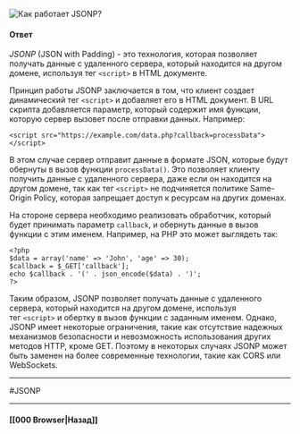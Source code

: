 ![Как работает `JSONP`?](https://youtu.be/trriSYNrHw4?t=178)

#### Ответ

*JSONP* (JSON with Padding) - это технология, которая позволяет получать данные с удаленного сервера, который находится на другом домене, используя тег `<script>` в HTML документе.

Принцип работы JSONP заключается в том, что клиент создает динамический тег `<script>` и добавляет его в HTML документ. В URL скрипта добавляется параметр, который содержит имя функции, которую сервер вызовет после отправки данных. Например:


```
<script src="https://example.com/data.php?callback=processData"></script>
```

В этом случае сервер отправит данные в формате JSON, которые будут обернуты в вызов функции `processData()`. Это позволяет клиенту получить данные с удаленного сервера, даже если он находится на другом домене, так как тег `<script>` не подчиняется политике Same-Origin Policy, которая запрещает доступ к ресурсам на других доменах.

На стороне сервера необходимо реализовать обработчик, который будет принимать параметр `callback`, и обернуть данные в вызов функции с этим именем. Например, на PHP это может выглядеть так:

```
<?php
$data = array('name' => 'John', 'age' => 30);
$callback = $_GET['callback'];
echo $callback . '(' . json_encode($data) . ')';
?>
```

Таким образом, JSONP позволяет получать данные с удаленного сервера, который находится на другом домене, используя тег `<script>` и обертку в вызов функции с заданным именем. Однако, JSONP имеет некоторые ограничения, такие как отсутствие надежных механизмов безопасности и невозможность использования других методов HTTP, кроме GET. Поэтому в некоторых случаях JSONP может быть заменен на более современные технологии, такие как CORS или WebSockets.

___
#JSONP

___

#### [[000 Browser|Назад]]